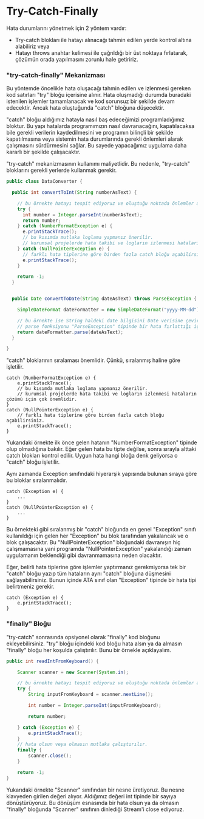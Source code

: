 # Try-Catch-Finally

Hata durumlarını yönetmek için 2 yöntem vardır:

- Try-catch blokları ile hatayı alınacağı tahmin edilen yerde kontrol altına alabiliriz veya
- Hatayı throws anahtar kelimesi ile çağrıldığı bir üst noktaya fırlatarak, çözümün orada yapılmasını zorunlu hale
  getiririz.

### "try-catch-finally" Mekanizması

Bu yöntemde öncelikle hata oluşacağı tahmin edilen ve izlenmesi gereken kod satırları "try" bloğu içerisine alınır.
Hata oluşmadığı durumda buradaki istenilen işlemler tamamlanacak ve kod sorunsuz bir şekilde devam edecektir.
Ancak hata oluştuğunda "catch" bloğuna düşecektir.

"catch" bloğu aldığımız hatayla nasıl baş edeceğimizi programladığımız bloktur.
Bu yapı hatalarda programımızın nasıl davranacağını, kapatılacaksa bile gerekli verilerin kaydedilmesini ve
programın bilinçli bir şekilde kapatılmasına veya sistemin hata durumlarında gerekli önlemleri alarak çalışmasını
sürdürmesini sağlar.
Bu sayede yapacağımız uygulama daha kararlı bir şekilde çalışacaktır.

"try-catch" mekanizmasının kullanımı maliyetlidir. Bu nedenle, "try-catch" bloklarını gerekli yerlerde kullanmak
gerekir.

````java
public class DataConverter {

  public int convertToInt(String numberAsText) {

    // bu örnekte hatayı tespit ediyoruz ve oluştuğu noktada önlemler alıyoruz.
    try {
      int number = Integer.parseInt(numberAsText);
      return number;
    } catch (NumberFormatException e) {
      e.printStackTrace();
      // bu kısımda mutlaka loglama yapmanız önerilir.
      // kurumsal projelerde hata takibi ve logların izlenmesi hataların çözümü için çok önemlidir.
    } catch (NullPointerException e) {
      // farklı hata tiplerine göre birden fazla catch bloğu açabilirsiniz.
      e.printStackTrace();
    }

    return -1;
  }


  public Date convertToDate(String dateAsText) throws ParseException {

    SimpleDateFormat dateFormatter = new SimpleDateFormat("yyyy-MM-dd");

    // bu örnekte ise String haldeki date bilgisini Date verisine çevirmeye çalıştık.
    // parse fonksiyonu "ParseException" tipinde bir hata fırlattığı için biz de bu hatayı çağrıldığımız bir üste ilettik.
    return dateFormatter.parse(dateAsText);
  }

}
````

"catch" bloklarının sıralaması önemlidir. Çünkü, sıralanmış haline göre işletilir.

````
catch (NumberFormatException e) {
    e.printStackTrace();
    // bu kısımda mutlaka loglama yapmanız önerilir.
    // kurumsal projelerde hata takibi ve logların izlenmesi hataların çözümü için çok önemlidir.
}
catch (NullPointerException e) {
    // farklı hata tiplerine göre birden fazla catch bloğu açabilirsiniz.
    e.printStackTrace();
}
````

Yukarıdaki örnekte ilk önce gelen hatanın "NumberFormatException" tipinde olup olmadığına bakılır.
Eğer gelen hata bu tipte değilse, sonra sırayla alttaki catch blokları kontrol edilir.
Uygun hata hangi bloğa denk geliyorsa o "catch" bloğu işletilir.

Aynı zamanda Exception sınıfındaki hiyerarşik yapısında bulunan sıraya göre bu bloklar sıralanmalıdır.

````
catch (Exception e) {
    ...
}
catch (NullPointerException e) {
    ...
}
````

Bu örnekteki gibi sıralanmış bir "catch" bloğunda en genel "Exception" sınıfı kullanıldığı için gelen her "Exception" bu
blok tarafından yakalancak ve o blok çalışacaktır. Bu "NullPointerException" bloğundaki davranışın hiç çalışmamasına
yani
programda "NullPointerException" yakalandığı zaman uygulamanın beklendiği gibi davranmamasına neden olacaktır.

Eğer, belirli hata tiplerine göre işlemler yaptırmanız gerekmiyorsa tek bir "catch" bloğu yazıp tüm hataların aynı
"catch" bloğuna düşmesini sağlayabilirsiniz. Bunun içinde ATA sınıf olan "Exception" tipinde bir hata tipi belirtmeniz
gerekir.

````
catch (Exception e) {
    e.printStackTrace();
}
````

### "finally" Bloğu

"try-catch" sonrasında opsiyonel olarak "finally" kod bloğunu ekleyebilirsiniz.
"try" bloğu içindeki kod bloğu hata alsın ya da almasın "finally" bloğu her koşulda çalıştırılır.
Bunu bir örnekle açıklayalım.

````java
public int readIntFromKeyboard() {

    Scanner scanner = new Scanner(System.in);

    // bu örnekte hatayı tespit ediyoruz ve oluştuğu noktada önlemler alıyoruz.
    try {
        String inputFromKeyboard = scanner.nextLine();

        int number = Integer.parseInt(inputFromKeyboard);

        return number;

    } catch (Exception e) {
        e.printStackTrace();
    }
    // hata olsun veya olmasın mutlaka çalıştırılır.
    finally {
        scanner.close();
    }

    return -1;
}
````

Yukarıdaki örnekte "Scanner" sınıfından bir nesne üretiyoruz.
Bu nesne klavyeden girilen değeri alıyor. Aldığımız değeri int tipinde bir sayıya dönüştürüyoruz.
Bu dönüşüm esnasında bir hata olsun ya da olmasın "finally" bloğunda "Scanner" sınıfının dinlediği Stream'i close
ediyoruz.